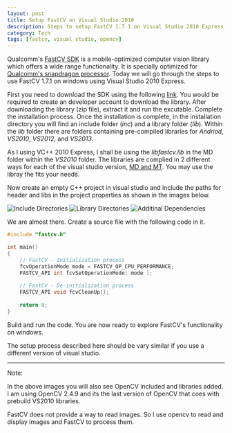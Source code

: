 ```yaml
---
layout: post
title: Setup FastCV on Visual Studio 2010
description: Steps to setup FastCV 1.7.1 on Visual Studio 2010 Express
category: Tech
tags: [fastcv, visual studio, opencv]
---
```


Qualcomm's [FastCV SDK](https://developer.qualcomm.com/software/fastcv-sdk) is a mobile-optimized computer vision library which offers a wide range functionality. It is specially optimized for [Qualcomm's snapdragon processor](https://developer.qualcomm.com/hardware/which-processor). Today we will go through the steps to use FastCV 1.7.1 on windows using Visual Studio 2010 Express.

First you need to download the SDK using the following [link](https://developer.qualcomm.com/software/fastcv-sdk). You would be required to create an developer account to download the library. After downloading the library (zip file), extract it and run the excutable. Complete the installation process. Once the installation is complete, in the installation directory you will find an include folder (_inc_) and a library folder (_lib_). Within the _lib_ folder there are folders containing pre-compiled libraries for _Andriod_, _VS2010_, _VS2012_, and _VS2013_.

As I using VC++ 2010 Express, I shall be using the _libfastcv.lib_ in the MD folder within the _VS2010_ folder. The libraries are complied in 2 different ways for each of the visual studio version, [MD and MT](https://msdn.microsoft.com/en-us/library/2kzt1wy3(v=vs.100).aspx). You may use the libray the fits your needs.

Now create an empty C++ project in visual studio and include the paths for header and libs in the project properties as shown in the images below.

![Include Directories](https://cdn.rawgit.com/arccoder/arccoder.github.io/master/blog/images/_posts/10_2016/fastcvsetup1.JPG)
![Library Directories](https://cdn.rawgit.com/arccoder/arccoder.github.io/master/blog/images/_posts/10_2016/fastcvsetup2.JPG)
![Additinal Dependencies](https://cdn.rawgit.com/arccoder/arccoder.github.io/master/blog/images/_posts/10_2016/fastcvsetup3.JPG)

We are almost there. Create a source file with the following code in it.

```cpp
#include "fastcv.h"

int main()
{
    // FastCV - Initialization process
    fcvOperationMode mode = FASTCV_OP_CPU_PERFORMANCE;
    FASTCV_API int fcvSetOperationMode( mode );
    
    // FastCV - De-initialization process
    FASTCV_API void fcvCleanUp();
    
    return 0;
}
```

Build and run the code. You are now ready to explore FastCV's functionality on windows.

The setup process described here should be vary similar if you use a different version of visual studio.

------

Note: 

In the above images you will also see OpenCV included and libraries added. I am using OpenCV 2.4.9 and its the last version of OpenCV that coes with prebuild VS2010 libraries.

FastCV does not provide a way to read images. So I use opencv to read and display images and FastCV to process them.


